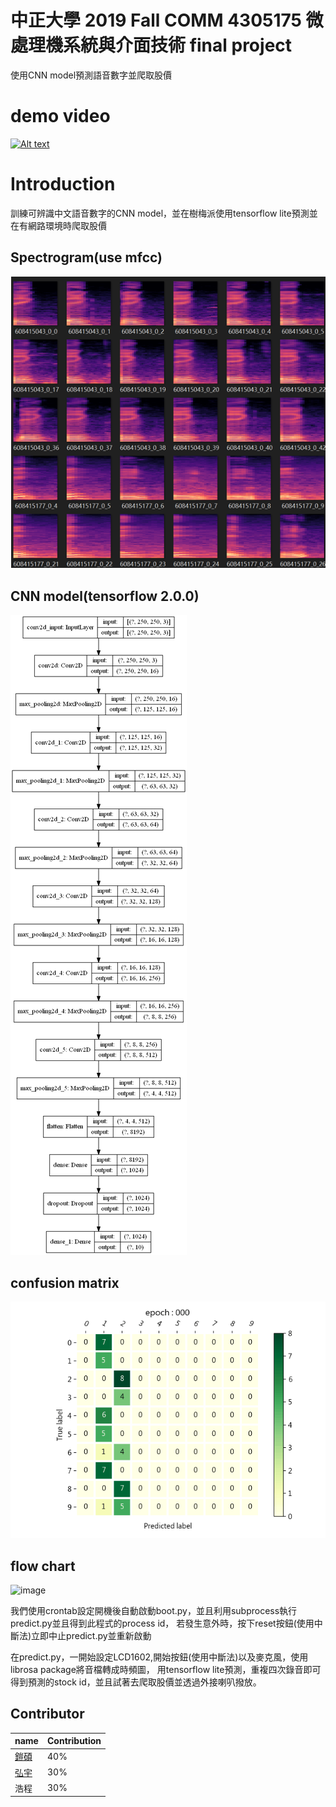 # 中正大學 2019 Fall COMM 4305175 微處理機系統與介面技術 final project
使用CNN model預測語音數字並爬取股價

# demo video
[![Alt text](https://img.youtube.com/vi/4zGO9VisWx4/0.jpg)](https://www.youtube.com/watch?v=4zGO9VisWx4&feature=youtu.be)

# Introduction
訓練可辨識中文語音數字的CNN model，並在樹梅派使用tensorflow lite預測並在有網路環境時爬取股價

## Spectrogram(use mfcc)
![image](img/mfcc.png)

## CNN model(tensorflow 2.0.0)
![image](img/model_plot.png)

## confusion matrix
![image](img/cm.gif)

## flow chart
![image](img/flow-chart.png)

我們使用crontab設定開機後自動啟動boot.py，並且利用subprocess執行predict.py並且得到此程式的process id，
若發生意外時，按下reset按鈕(使用中斷法)立即中止predict.py並重新啟動

在predict.py，一開始設定LCD1602,開始按鈕(使用中斷法)以及麥克風，使用librosa package將音檔轉成時頻圖，
用tensorflow lite預測，重複四次錄音即可得到預測的stock id，並且試著去爬取股價並透過外接喇叭撥放。


## Contributor
|name|Contribution|
|-------|----------|
| [鎧碩](https://github.com/henk2525) |40%|
| [弘宇](https://github.com/eric0318) |30%|
|浩程|30%|